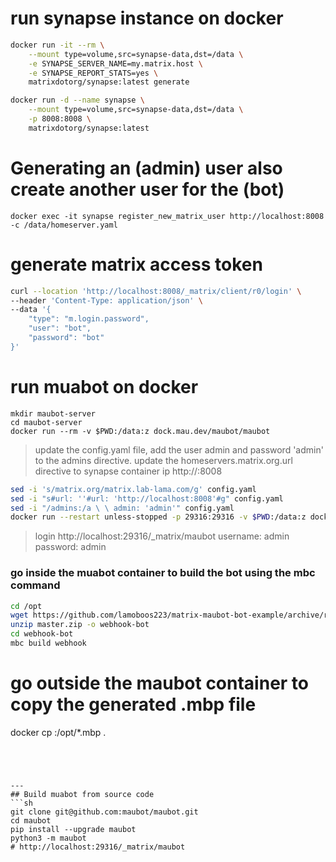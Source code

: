# run synapse instance on docker
```sh
docker run -it --rm \
    --mount type=volume,src=synapse-data,dst=/data \
    -e SYNAPSE_SERVER_NAME=my.matrix.host \
    -e SYNAPSE_REPORT_STATS=yes \
    matrixdotorg/synapse:latest generate

docker run -d --name synapse \
    --mount type=volume,src=synapse-data,dst=/data \
    -p 8008:8008 \
    matrixdotorg/synapse:latest
```

# Generating an (admin) user also create another user for the (bot)
`docker exec -it synapse register_new_matrix_user http://localhost:8008 -c /data/homeserver.yaml`
# generate matrix access token
```sh
curl --location 'http://localhost:8008/_matrix/client/r0/login' \
--header 'Content-Type: application/json' \
--data '{
    "type": "m.login.password",
    "user": "bot",
    "password": "bot"
}'
```

# run muabot on docker
```
mkdir maubot-server
cd maubot-server
docker run --rm -v $PWD:/data:z dock.mau.dev/maubot/maubot
```
> update the config.yaml file, add the user admin and password 'admin' to the admins directive.
> update the homeservers.matrix.org.url directive to synapse container ip http://<container-ip>:8008
```sh
sed -i 's/matrix.org/matrix.lab-lama.com/g' config.yaml
sed -i "s#url: ''#url: 'http://localhost:8008'#g" config.yaml
sed -i "/admins:/a \ \ admin: 'admin'" config.yaml
docker run --restart unless-stopped -p 29316:29316 -v $PWD:/data:z dock.mau.dev/maubot/maubot:<version>
```
> login 
> http://localhost:29316/_matrix/maubot
> username: admin
> password: admin

### go inside the muabot container to build the bot using the mbc command
```sh
cd /opt
wget https://github.com/lamoboos223/matrix-maubot-bot-example/archive/refs/heads/master.zip
unzip master.zip -o webhook-bot
cd webhook-bot
mbc build webhook
```
# go outside the maubot container to copy the generated .mbp file
docker cp <container-id>:/opt/*.mbp .
```




---
## Build muabot from source code
```sh
git clone git@github.com:maubot/maubot.git
cd maubot
pip install --upgrade maubot
python3 -m maubot
# http://localhost:29316/_matrix/maubot
```


